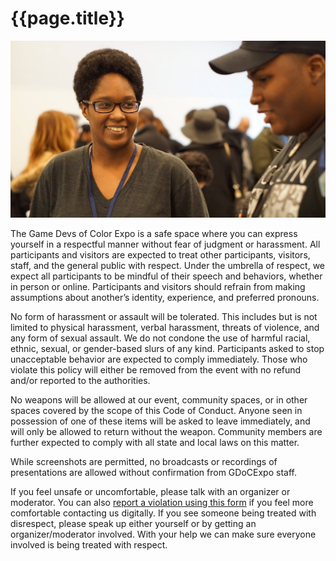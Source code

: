 # {{page.title}}

![](/assets/images/photos/2016/04.jpg)

The Game Devs of Color Expo is a safe space where you can express yourself in a respectful manner without fear of judgment or harassment. All participants and visitors are expected to treat other participants, visitors, staff, and the general public with respect. Under the umbrella of respect, we expect all participants to be mindful of their speech and behaviors, whether in person or online. Participants and visitors should refrain from making assumptions about another’s identity, experience, and preferred pronouns.

No form of harassment or assault will be tolerated. This includes but is not limited to physical harassment, verbal harassment, threats of violence, and any form of sexual assault. We do not condone the use of harmful racial, ethnic, sexual, or gender-based slurs of any kind. Participants asked to stop unacceptable behavior are expected to comply immediately. Those who violate this policy will either be removed from the event with no refund and/or reported to the authorities.

No weapons will be allowed at our event, community spaces, or in other spaces covered by the scope of this Code of Conduct. Anyone seen in possession of one of these items will be asked to leave immediately, and will only be allowed to return without the weapon. Community members are further expected to comply with all state and local laws on this matter.

While screenshots are permitted, no broadcasts or recordings of presentations are allowed without confirmation from GDoCExpo staff.

If you feel unsafe or uncomfortable, please talk with an organizer or moderator. You can also [report a violation using this form](https://goo.gl/forms/T9SgQmkhkHQz0J7U2) if you feel more comfortable contacting us digitally. If you see someone being treated with disrespect, please speak up either yourself or by getting an organizer/moderator involved. With your help we can make sure everyone involved is being treated with respect.